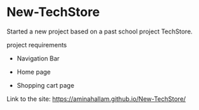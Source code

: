 # New-TechStore
Started a new project based on a past school project TechStore. 

project requirements

- Navigation Bar

- Home page

- Shopping cart page


Link to the site:  https://aminahallam.github.io/New-TechStore/
